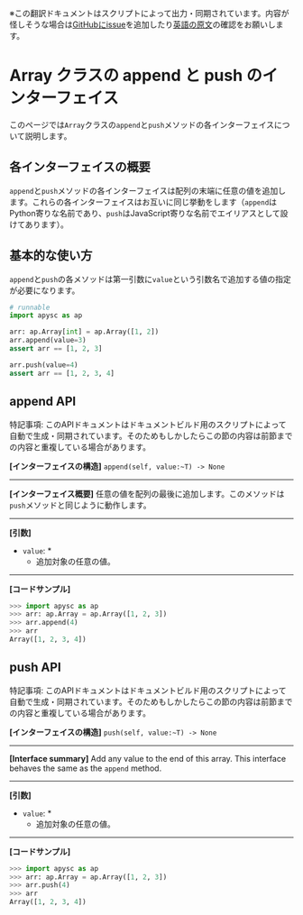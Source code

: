 <span class="inconspicuous-txt">※この翻訳ドキュメントはスクリプトによって出力・同期されています。内容が怪しそうな場合は<a href="https://github.com/simon-ritchie/apysc/issues" target="_blank">GitHubにissue</a>を追加したり[英語の原文](../en/array_append_and_push.html)の確認をお願いします。</span>

# Array クラスの append と push のインターフェイス

このページでは`Array`クラスの`append`と`push`メソッドの各インターフェイスについて説明します。

## 各インターフェイスの概要

`append`と`push`メソッドの各インターフェイスは配列の末端に任意の値を追加します。これらの各インターフェイスはお互いに同じ挙動をします（`append`はPython寄りな名前であり、`push`はJavaScript寄りな名前でエイリアスとして設けてあります）。

## 基本的な使い方

`append`と`push`の各メソッドは第一引数に`value`という引数名で追加する値の指定が必要になります。

```py
# runnable
import apysc as ap

arr: ap.Array[int] = ap.Array([1, 2])
arr.append(value=3)
assert arr == [1, 2, 3]

arr.push(value=4)
assert arr == [1, 2, 3, 4]
```

## append API

<span class="inconspicuous-txt">特記事項: このAPIドキュメントはドキュメントビルド用のスクリプトによって自動で生成・同期されています。そのためもしかしたらこの節の内容は前節までの内容と重複している場合があります。</span>

**[インターフェイスの構造]** `append(self, value:~T) -> None`<hr>

**[インターフェイス概要]** 任意の値を配列の最後に追加します。このメソッドは`push`メソッドと同じように動作します。<hr>

**[引数]**

- `value`: *
  - 追加対象の任意の値。

<hr>

**[コードサンプル]**

```py
>>> import apysc as ap
>>> arr: ap.Array = ap.Array([1, 2, 3])
>>> arr.append(4)
>>> arr
Array([1, 2, 3, 4])
```

## push API

<span class="inconspicuous-txt">特記事項: このAPIドキュメントはドキュメントビルド用のスクリプトによって自動で生成・同期されています。そのためもしかしたらこの節の内容は前節までの内容と重複している場合があります。</span>

**[インターフェイスの構造]** `push(self, value:~T) -> None`<hr>

**[Interface summary]** Add any value to the end of this array. This interface behaves the same as the `append` method.<hr>

**[引数]**

- `value`: *
  - 追加対象の任意の値。

<hr>

**[コードサンプル]**

```py
>>> import apysc as ap
>>> arr: ap.Array = ap.Array([1, 2, 3])
>>> arr.push(4)
>>> arr
Array([1, 2, 3, 4])
```